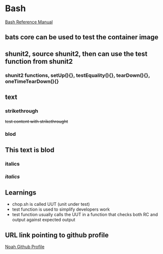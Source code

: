 # Bash

[Bash Reference Manual](https://www.gnu.org/software/bash/manual/bash.html)
<!-- section use ## -->

## bats core can be used to test the container image

## shunit2, source shunit2, then can use the test function from shunit2

<!-- subsection use ### -->
### shunit2 functions, setUp(){}, testEquality(){}, tearDown(){}, oneTimeTearDown(){}

<!-- text -->
## text

### strikethrough

~~test content with strikethrought~~

### blod

## **This text is blod**

### italics

### *italics*

## Learnings

- chop.sh is called UUT (unit under test)
- test function is used to simplify developers work
- test function usually calls the UUT in a function that
  checks both RC and output against expected output


## URL link pointing to github profile

[Noah Github Profile](https://github.com/su2700)

